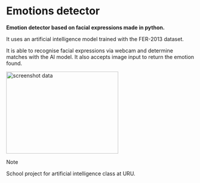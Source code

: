 # Emotions detector

**Emotion detector based on facial expressions made in python.**

It uses an artificial intelligence model trained with the FER-2013 dataset.

It is able to recognise facial expressions via webcam and determine matches with the AI model. It also accepts image input to return the emotion found.

<image src="./screenshots/sc1.png" align="center" width="300px" height="220px" alt="screenshot data"/>

> [!NOTE]
> School project for artificial intelligence class at URU.
